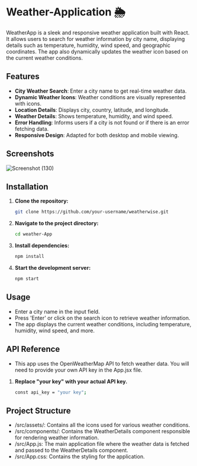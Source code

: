 # Weather-Application 🌦️

WeatherApp is a sleek and responsive weather application built with React. It allows users to search for weather information by city name, displaying details such as temperature, humidity, wind speed, and geographic coordinates. The app also dynamically updates the weather icon based on the current weather conditions.

## Features

- **City Weather Search**: Enter a city name to get real-time weather data.
- **Dynamic Weather Icons**: Weather conditions are visually represented with icons.
- **Location Details**: Displays city, country, latitude, and longitude.
- **Weather Details**: Shows temperature, humidity, and wind speed.
- **Error Handling**: Informs users if a city is not found or if there is an error fetching data.
- **Responsive Design**: Adapted for both desktop and mobile viewing.

## Screenshots

![Screenshot (130)](https://github.com/user-attachments/assets/5db24e1c-8e6f-4fdb-8f57-f2d22f5683e9)

## Installation

1. **Clone the repository:**
   ```bash
   git clone https://github.com/your-username/weatherwise.git

2. **Navigate to the project directory:**
   ```bash
   cd weather-App

3. **Install dependencies:**
   ```bash
   npm install

4. **Start the development server:**
   ```bash
   npm start

## Usage
- Enter a city name in the input field.
- Press 'Enter' or click on the search icon to retrieve weather information.
- The app displays the current weather conditions, including temperature, humidity, wind speed, and more.

## API Reference
- This app uses the OpenWeatherMap API to fetch weather data. You will need to provide your own API key in the App.jsx file.

1. **Replace "your key" with your actual API key.**
   ```bash
   const api_key = "your key";

## Project Structure

- /src/assets/: Contains all the icons used for various weather conditions.
- /src/components/: Contains the WeatherDetails component responsible for rendering weather information.
- /src/App.js: The main application file where the weather data is fetched and passed to the WeatherDetails component.
- /src/App.css: Contains the styling for the application.
